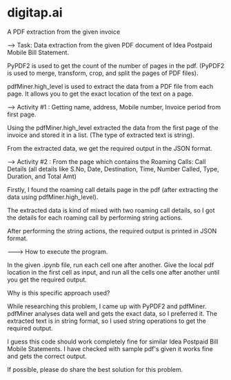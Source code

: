 # digitap.ai

A PDF extraction from the given invoice

--> Task: Data extraction from the given PDF document of Idea Postpaid Mobile Bill Statement.

PyPDF2 is used to get the count of the number of pages in the pdf. (PyPDF2 is used to merge, transform, crop, and split the pages of PDF files).

pdfMiner.high_level is used to extract the data from a PDF file from each page. It allows you to get the exact location of the text on a page.

--> Activity #1 : Getting name, address, Mobile number, Invoice period from first page.

Using the pdfMiner.high_level extracted the data from the first page of the invoice and stored it in a list. (The type of extracted text is string).

From the extracted data, we get the required output in the JSON format.

--> Activity #2 : From the page which contains the Roaming Calls: Call Details (all details like S.No, Date, Destination, Time, Number Called, Type, Duration, and Total Amt)

Firstly, I found the roaming call details page in the pdf (after extracting the data using pdfMiner.high_level).

The extracted data is kind of mixed with two roaming call details, so I got the details for each roaming call by performing string actions.

After performing the string actions, the required output is printed in JSON format.

---> How to execute the program.

In the given .ipynb file, run each cell one after another. Give the local pdf location in the first cell as input, and run all the cells one after another until you get the required output.

Why is this specific approach used?

While researching this problem, I came up with PyPDF2 and pdfMiner. pdfMiner analyses data well and gets the exact data, so I preferred it. The extracted text is in string format, so I used string operations to get the required output.

I guess this code should work completely fine for similar Idea Postpaid Bill Mobile Statements. I have checked with sample pdf's given it works fine and gets the correct output. 

If possible, please do share the best solution for this problem.
